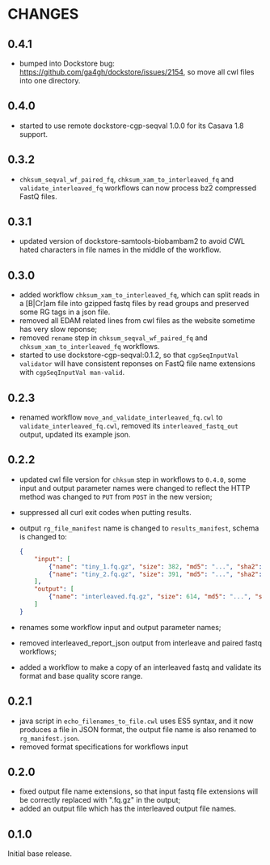# CHANGES

## 0.4.1

* bumped into Dockstore bug: https://github.com/ga4gh/dockstore/issues/2154, so move all cwl files into one directory.

## 0.4.0

* started to use remote dockstore-cgp-seqval 1.0.0 for its Casava 1.8 support.

## 0.3.2

* `chksum_seqval_wf_paired_fq`, `chksum_xam_to_interleaved_fq` and `validate_interleaved_fq` workflows can now process bz2 compressed FastQ files.

## 0.3.1

* updated version of dockstore-samtools-biobambam2 to avoid CWL hated characters in file names in the middle of the workflow.

## 0.3.0

* added workflow `chksum_xam_to_interleaved_fq`, which can split reads in a [B|Cr]am file into gzipped fastq files by read groups and preserved some RG tags in a json file.
* removed all EDAM related lines from cwl files as the website sometime has very slow reponse;
* removed `rename` step in `chksum_seqval_wf_paired_fq` and `chksum_xam_to_interleaved_fq` workflows.
* started to use dockstore-cgp-seqval:0.1.2, so that `cgpSeqInputVal validator` will have consistent reponses on FastQ file name extensions with `cgpSeqInputVal man-valid`.

## 0.2.3

* renamed workflow `move_and_validate_interleaved_fq.cwl` to `validate_interleaved_fq.cwl`, removed its `interleaved_fastq_out` output, updated its example json.

## 0.2.2

* updated cwl file version for `chksum` step in workflows to `0.4.0`, some input and output parameter names were changed to reflect the HTTP method was changed to `PUT` from `POST` in the new version;
* suppressed all curl exit codes when putting results.
* output `rg_file_manifest` name is changed to `results_manifest`, schema is changed to:

    ```json
    {
        "input": [
            {"name": "tiny_1.fq.gz", "size": 382, "md5": "...", "sha2": "..."},
            {"name": "tiny_2.fq.gz", "size": 391, "md5": "...", "sha2": "..."}
        ],
        "output": [
            {"name": "interleaved.fq.gz", "size": 614, "md5": "...", "sha2": "..."}
        ]
    }
    ```

* renames some workflow input and output parameter names;
* removed interleaved_report_json output from interleave and paired fastq workflows;
* added a workflow to make a copy of an interleaved fastq and validate its format and base quality score range.

## 0.2.1

* java script in `echo_filenames_to_file.cwl` uses ES5 syntax, and it now produces a file in JSON format, the output file name is also renamed to `rg_manifest.json`.
* removed format specifications for workflows input

## 0.2.0

* fixed output file name extensions, so that input fastq file extensions will be correctly replaced with ".fq.gz" in the output;
* added an output file which has the interleaved output file names.

## 0.1.0

Initial base release.
